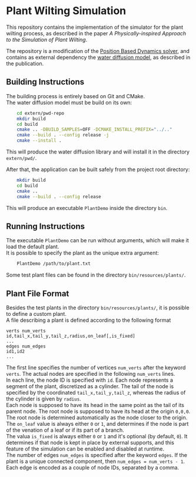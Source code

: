 # Plant Wilting Simulation
This repository contains the implementation of the simulator for the plant wilting process, as described in the paper _A Physically-inspired Approach to the Simulation of Plant Wilting_.  

The repository is a modification of the [Position Based Dynamics solver](https://github.com/InteractiveComputerGraphics/PositionBasedDynamics),
and contains as external dependency the [water diffusion model](https://github.com/filthynobleman/plant-water-diffusion), as described in the
publication.


## Building Instructions
The building process is entirely based on Git and CMake.  
The water diffusion model must be build on its own:
```sh
	cd extern/pwd-repo
	mkdir build
	cd build
	cmake .. -DBUILD_SAMPLES=OFF -DCMAKE_INSTALL_PREFIX="../.."
	cmake --build . --config release -j
	cmake --install .
```
This will produce the water diffusion library and will install it in the directory `extern/pwd/`.  

After that, the application can be built safely from the project root directory:
```sh
	mkdir build
	cd build
	cmake ..
	cmake --build . --config release
```
This will produce an executable `PlantDemo` inside the directory `bin`.


## Running Instructions
The executable `PlantDemo` can be run without arguments, which will make it load the default plant.  
It is possible to specify the plant as the unique extra argument:
```sh
	PlantDemo /path/to/plant.txt
```
Some test plant files can be found in the directory `bin/resources/plants/`.


## Plant File Format
Besides the test plants in the directory `bin/resources/plants/`, it is possible to define a custom plant.  
A file describing a plant is defined according to the following format
```
verts num_verts
id,tail_x,tail_y,tail_z,radius,on_leaf[,is_fixed]
...
edges num_edges
id1,id2
...
```
The first line specifies the number of vertices `num_verts` after the keyword `verts`. The actual nodes are specified in the
following `num_verts` lines.  
In each line, the node ID is specified with `id`. Each node represents a segment of the plant, discretized as a cylinder. The tail
of the node is specified by the coordinated `tail_x,tail_y,tail_z`, whereas the radius of the cylinder is given by `radius`.  
Each node is supposed to have its head in the same point as the tail of its parent node. The root node is supposed to have its head
at the origin `0,0,0`. The root node is determined automatically as the node closer to the origin.  
The `on_leaf` value is always either `0` or `1`, and determines if the node is part of the venation of a leaf or if its
part of a branch.  
The valua `is_fixed` is always either `0` or `1` and it's optional (by default, `0`). It determines if that node is kept in place 
by external supports, and this feature of the simulation can be enabled and disabled at runtime.  
The number of edges `num_edges` is specified after the keyword `edges`. If the plant is a unique connected component, then
`num_edges = num_verts - 1`.  
Each edge is encoded as a couple of node IDs, separated by a comma.
